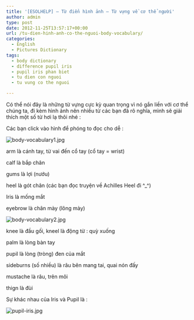 ```yaml
---
title: '[ESOLHELP] – Từ điển hình ảnh – Từ vựng về cơ thể người'
author: admin
type: post
date: 2012-11-25T13:57:17+00:00
url: /tu-dien-hinh-anh-co-the-nguoi-body-vocabulary/
categories:
  - English
  - Pictures Dictionary
tags:
  - body dictionary
  - difference pupil iris
  - pupil iris phan biet
  - tu dien con nguoi
  - tu vung co the nguoi

---
```

Có thể nói đây là những từ vựng cực kỳ quan trọng vì nó gắn liền với cơ thể chúng ta, đi kèm hình ảnh nên nhiều từ các bạn đã rõ nghĩa, mình sẽ giải thích một số từ hơi lạ thôi nhé :

Các bạn click vào hình để phóng to đọc cho dễ :


![body-vocabulary1.jpg](/wp-content/uploads/2012/11/body-vocabulary1.jpg)


arm là cánh tay, từ vai đến cổ tay (cổ tay = wrist)

calf là bắp chân

gums là lợi (nướu)

heel là gót chân (các bạn đọc truyện về Achilles Heel đi ^_^)

Iris là mống mắt

eyebrow là chân mày (lông mày)


![body-vocabulary2.jpg](/wp-content/uploads/2012/11/body-vocabulary2.jpg)


knee là đầu gối, kneel là động từ : quỳ xuống

palm là lòng bàn tay

pupil là lòng (tròng) đen của mắt

sideburns (số nhiều) là râu bên mang tai, quai nón đấy

mustache là râu, trên môi

thign là đùi

Sự khác nhau của Iris và Pupil là :


![pupil-iris.jpg](/wp-content/uploads/2012/11/pupil-iris.jpg)


 [1]: ../wp-content/uploads/2012/11/body-vocabulary1.jpg
 [2]: ../wp-content/uploads/2012/11/body-vocabulary2.jpg
 [3]: ../wp-content/uploads/2012/11/pupil-iris.jpg
